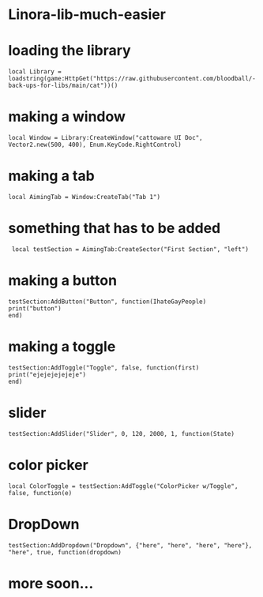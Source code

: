 # Linora-lib-much-easier

# loading the library

    local Library = loadstring(game:HttpGet("https://raw.githubusercontent.com/bloodball/-back-ups-for-libs/main/cat"))()

# making a window

    local Window = Library:CreateWindow("cattoware UI Doc", Vector2.new(500, 400), Enum.KeyCode.RightControl)

# making a tab

    local AimingTab = Window:CreateTab("Tab 1")

 # something that has to be added

     local testSection = AimingTab:CreateSector("First Section", "left")

# making a button

    testSection:AddButton("Button", function(IhateGayPeople)
    print("button")
    end)

# making a toggle

    testSection:AddToggle("Toggle", false, function(first)
    print("ejejejejejeje")
    end)

# slider

    testSection:AddSlider("Slider", 0, 120, 2000, 1, function(State)

# color picker

    local ColorToggle = testSection:AddToggle("ColorPicker w/Toggle", false, function(e)

# DropDown

    testSection:AddDropdown("Dropdown", {"here", "here", "here", "here"}, "here", true, function(dropdown)

# more soon...
